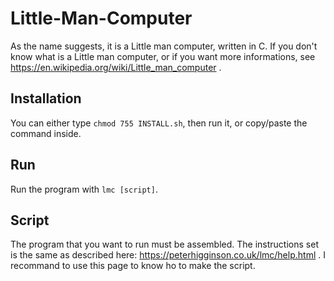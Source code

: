# Little-Man-Computer

As the name suggests, it is a Little man computer, written in C. If you don't know what is a Little man computer,
or if you want more informations, see https://en.wikipedia.org/wiki/Little_man_computer .

## Installation

You can either type `chmod 755 INSTALL.sh`, then run it, or copy/paste the command inside.

## Run

Run the program with `lmc [script]`.

## Script

The program that you want to run must be assembled. The instructions set is the same as described here: https://peterhigginson.co.uk/lmc/help.html . I recommand to use this page to know ho to make the script.
